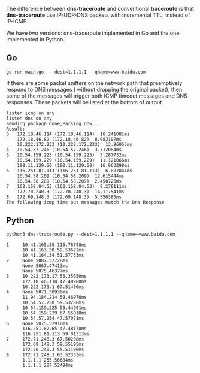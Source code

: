 The difference between **dns-traceroute** and conventional **traceroute** is that **dns-traceroute** use IP-UDP-DNS packets with incremental TTL, instead of IP-ICMP.

We have two versions: dns-traceroute implemented in Go and the one implemented in Python.

## Go

`go run main.go  --dest=1.1.1.1 --qname=www.baidu.com`

If there are some packet sniffers on the network path that preemptively respond to DNS messages ( without dropping the original packet), then some of the messages will trigger both ICMP timeout messages and DNS responses. These packets will be listed at the bottom of output.

```
listen icmp on any
listen dns on any
Sending package done,Parsing now...
Result:
3   172.18.46.114 (172.18.46.114)  18.241881ms
    172.18.46.82 (172.18.46.82)  8.082107ms
    10.222.172.233 (10.222.172.233)  13.86055ms
4   10.54.57.246 (10.54.57.246)  3.712084ms
5   10.54.159.225 (10.54.159.225)  5.287732ms
    10.54.159.229 (10.54.159.229)  11.121066ms
    198.11.129.50 (198.11.129.50)  16.963298ms
6   116.251.81.113 (116.251.81.113)  6.807844ms
    10.54.58.209 (10.54.58.209)  12.615444ms
    10.54.58.209 (10.54.58.209)  2.450725ms
7   162.158.84.53 (162.158.84.53)  8.276111ms
    172.70.240.3 (172.70.240.3)  14.117541ms
8   172.69.148.3 (172.69.148.3)  5.556383ms
The following icmp time out messages match the Dns Response
```



## Python

`python3 dns-traceroute.py --dest=1.1.1.1 --qname==www.baidu.com`

```
1     10.41.165.38 115.78798ms
      10.41.163.50 59.53622ms
      10.41.164.34 51.57733ms
2     None 5087.52728ms
      None 5067.47413ms
      None 5075.46377ms
3     10.222.173.17 55.35650ms
      172.18.46.118 47.48988ms
      10.222.173.1 67.51466ms
4     None 5071.50936ms
      11.94.184.214 59.46970ms
      10.54.57.250 59.53288ms
5     10.54.159.225 55.44901ms
      10.54.159.229 67.55018ms
      10.54.57.254 47.57071ms
6     None 5075.52910ms
      116.251.82.65 47.48178ms
      116.251.81.113 59.01313ms
7     172.71.248.3 67.50298ms
      172.69.148.3 59.55195ms
      172.70.240.3 55.51100ms
8     172.71.248.3 63.52353ms
      1.1.1.1 255.56684ms
      1.1.1.1 287.52494ms
```


